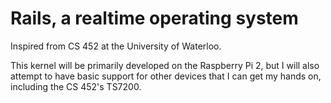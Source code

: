 # Rails, a realtime operating system

Inspired from CS 452 at the University of Waterloo.

This kernel will be primarily developed on the Raspberry Pi 2, but I will also attempt to have basic support for other devices that I can get my hands on, including the CS 452's TS7200.

